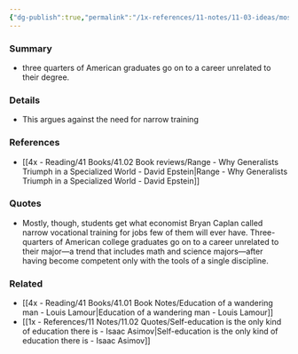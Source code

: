 ```yaml
---
{"dg-publish":true,"permalink":"/1x-references/11-notes/11-03-ideas/most-university-graduates-go-on-to-jobs-unrelated-to-their-degree/","title":"Most university graduates go on to jobs unrelated to their degree","created":"2024-01-28T22:22:09.785+03:00","updated":"2024-02-14T20:18:26.877+03:00"}
---
```



### Summary
- three quarters of American graduates go on to a career unrelated to their degree.

### Details
- This argues against the need for narrow training

### References
- [[4x - Reading/41 Books/41.02 Book reviews/Range - Why Generalists Triumph in a Specialized World - David Epstein\|Range - Why Generalists Triumph in a Specialized World - David Epstein]]

### Quotes
- Mostly, though, students get what economist Bryan Caplan called narrow vocational training for jobs few of them will ever have. Three-quarters of American college graduates go on to a career unrelated to their major—a trend that includes math and science majors—after having become competent only with the tools of a single discipline.

### Related
- [[4x - Reading/41 Books/41.01 Book Notes/Education of a wandering man - Louis Lamour\|Education of a wandering man - Louis Lamour]]
- [[1x - References/11 Notes/11.02 Quotes/Self-education is the only kind of education there is - Isaac Asimov\|Self-education is the only kind of education there is - Isaac Asimov]]
